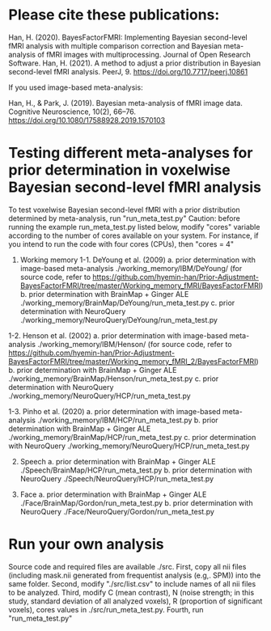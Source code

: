 # Please cite these publications:

Han, H. (2020). BayesFactorFMRI: Implementing Bayesian second-level fMRI analysis with multiple comparison correction and Bayesian meta-analysis of fMRI images with multiprocessing. Journal of Open Research Software.
Han, H. (2021). A method to adjust a prior distribution in Bayesian second-level fMRI analysis. PeerJ, 9. https://doi.org/10.7717/peerj.10861

If you used image-based meta-analysis:</p>
Han, H., & Park, J. (2019). Bayesian meta-analysis of fMRI image data. Cognitive Neuroscience, 10(2), 66–76. https://doi.org/10.1080/17588928.2019.1570103

# Testing different meta-analyses for prior determination in voxelwise Bayesian second-level fMRI analysis

To test voxelwise Bayesian second-level fMRI with a prior distribution determined by meta-analysis, run "run_meta_test.py"
Caution: before running the example run_meta_test.py listed below, modify "cores" variable according to the number of cores available on your system. For instance, if you intend to run the code with four cores (CPUs), then "cores = 4"

1. Working memory 
1-1. DeYoung et al. (2009)
	a. prior determination with image-based meta-analysis
		./working_memory/IBM/DeYoung/ (for source code, refer to https://github.com/hyemin-han/Prior-Adjustment-BayesFactorFMRI/tree/master/Working_memory_fMRI/BayesFactorFMRI)
	b. prior determination with BrainMap + Ginger ALE
		./working_memory/BrainMap/DeYoung/run_meta_test.py
	c. prior determination with NeuroQuery
		./working_memory/NeuroQuery/DeYoung/run_meta_test.py

1-2. Henson et al. (2002)
a. prior determination with image-based meta-analysis
	./working_memory/IBM/Henson/ (for source code, refer to https://github.com/hyemin-han/Prior-Adjustment-BayesFactorFMRI/tree/master/Working_memory_fMRI_2/BayesFactorFMRI)
b. prior determination with BrainMap + Ginger ALE
	./working_memory/BrainMap/Henson/run_meta_test.py
c. prior determination with NeuroQuery
	./working_memory/NeuroQuery/HCP/run_meta_test.py

1-3. Pinho et al. (2020)
a. prior determination with image-based meta-analysis
	./working_memory/IBM/HCP/run_meta_test.py
b. prior determination with BrainMap + Ginger ALE
	./working_memory/BrainMap/HCP/run_meta_test.py
c. prior determination with NeuroQuery
	./working_memory/NeuroQuery/HCP/run_meta_test.py

2. Speech
	a. prior determination with BrainMap + Ginger ALE
		./Speech/BrainMap/HCP/run_meta_test.py
	b. prior determination with NeuroQuery
		./Speech/NeuroQuery/HCP/run_meta_test.py

3. Face
	a. prior determination with BrainMap + Ginger ALE
		./Face/BrainMap/Gordon/run_meta_test.py
	b. prior determination with NeuroQuery
		./Face/NeuroQuery/Gordon/run_meta_test.py

# Run your own analysis
Source code and required files are available ./src. First, copy all nii files (including mask.nii generated from frequentist analysis (e.g,. SPM)) into the same folder. Second, modify "./src/list.csv" to include names of all nii files to be analyzed. Third, modify C (mean contrast), N (noise strength; in this study, standard deviation of all analyzed voxels), R (proportion of significant voxels), cores values in ./src/run_meta_test.py. Fourth, run "run_meta_test.py"

